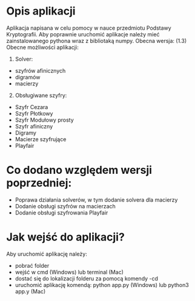 # Opis aplikacji
Aplikacja napisana w celu pomocy w nauce przedmiotu Podstawy Kryptografii.
Aby poprawnie uruchomić aplikacje należy mieć
zainstalowanego pythona wraz z bibliotaką numpy.
Obecna wersja: (1.3) 
Obecne możliwości aplikacji:
1. Solver:
- szyfrów afinicznych
- digramów
- macierzy
2. Obsługiwane szyfry:
- Szyfr Cezara
- Szyfr Płotkowy
- Szyfr Modułowy prosty
- Szyfr afiniczny
- Digramy
- Macierze szyfrujące
- Playfair

# Co dodano względem wersji poprzedniej:
- Poprawa działania solverów, w tym dodanie solvera dla macierzy
- Dodanie obsługi szyfrów na macierzach
- Dodanie obsługi szyfrowania Playfair

# Jak wejść do aplikacji?
Aby uruchomić aplikację należy:
- pobrać folder
- wejść w cmd (Windows) lub terminal (Mac)
- dostać się do lokalizacji folderu za pomocą komendy -cd
- uruchomić aplikację komendą: python app.py (Windows) lub python3 app.y (Mac)
